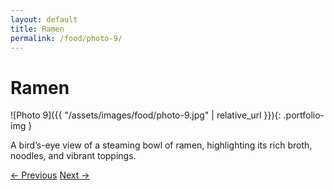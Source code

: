 ```yaml
---
layout: default
title: Ramen
permalink: /food/photo-9/
---
```


# Ramen

![Photo 9]({{ "/assets/images/food/photo-9.jpg" | relative_url }}){: .portfolio-img }
<p class="caption">A bird’s-eye view of a steaming bowl of ramen, highlighting its rich broth, noodles, and vibrant toppings.</p>
<div class="nav-links">
  <a href="{{ "/food/photo-8/" | relative_url }}">&#8592; Previous</a>
  <a href="{{ "/food/photo-10/" | relative_url }}">Next &#8594;</a>
</div>